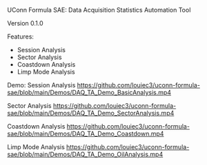 UConn Formula SAE: Data Acquisition Statistics Automation Tool

Version 0.1.0

Features:
- Session Analysis
- Sector Analysis
- Coastdown Analysis
- Limp Mode Analysis

Demo:
Session Analysis
https://github.com/louiec3/uconn-formula-sae/blob/main/Demos/DAQ_TA_Demo_BasicAnalysis.mp4

Sector Analysis
https://github.com/louiec3/uconn-formula-sae/blob/main/Demos/DAQ_TA_Demo_SectorAnalysis.mp4

Coastdown Analysis
https://github.com/louiec3/uconn-formula-sae/blob/main/Demos/DAQ_TA_Demo_Coastdown.mp4

Limp Mode Analysis
https://github.com/louiec3/uconn-formula-sae/blob/main/Demos/DAQ_TA_Demo_OilAnalysis.mp4

